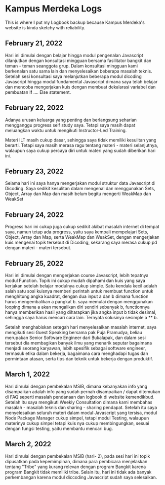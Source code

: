 # Kampus Merdeka Logs
This is where I put my Logbook backup because Kampus Merdeka's website is kinda sketchy with reliability.

## February 21, 2022
Hari ini dimulai dengan belajar hingga modul pengenalan Javascript dilanjutkan dengan konsultasi mingguan bersama fasilitator bangkit dan teman - teman seanggota grup. Dalam konsultasi mingguan kami berkenalan satu sama lain dan menyelesaikan beberapa masalah teknis.
Setelah sesi konsultasi saya melanjutkan beberapa modul dicoding Javascript hingga modul fundamental Javascript dimana saya telah belajar dan mencoba mengerjakan kuis dengan membuat dekalarasi variabel dan pembuatan If .... Else statement.

## February 22, 2022
Adanya urusan keluarga yang penting dan berlangsung seharian mengganggu progress self study saya.
Tetapi saya masih dapat meluangkan waktu untuk mengikuti Instructor-Led Training.

Materi ILT masih cukup dasar, sehingga saya tidak memiliki kesulitan yang berarti. Tetapi saya masih merasa ragu tentang materi - materi selanjutnya, walaupun saya cukup percaya diri untuk materi yang sudah diberikan hari ini.

## February 23, 2022
Selama hari ini saya hanya mengerjakan modul struktur data Javascript di Dicoding. Saya sedikit kesulitan dalam mengenal dan menggunakan Sets, Object, Array dan  Map dan masih belum begitu mengerti WeakMap dan WeakSet

## February 24, 2022
Progress hari ini cukup juga cukup sedikit akibat masalah internet di tempat saya, namun tetap ada progress, yaitu saya kempali mempelajari Sets,
Object, Array dan Map, serta WeakMap dan WeakSet, dengan mengerjakan kuis mengenai topik tersebut di Dicoding, sekarang saya merasa cukup pd dengan materi - materi tersebut.

## February 25, 2022
Hari ini dimulai dengan mengerjakan course Javascript, lebih tepatnya modul Function. Topik ini cukup mudah dipahami dan kuis yang saya kerjakan setelah belajar modulnya cukup simple. Satu kendala kecil adalah salah satu soal kuisnya memberi perintah untuk membuat function untuk menghitung angka kuadrat, dengan dua input a dan b dimana function harus mengembalikan a pangkat b. saya memulai dengan menggunakan looping dimana a akan mengalikan diri sendiri sebanyak b, functionnya hanya memberikan hasil yang diharapkan jika angka input b tidak desimal, sehingga saya harus mencari cara lain. Ternyata solusinya sesimple a ** b.

Setelah menghabiskan setegah hari menyelesaikan masalah internet, saya mengikuti sesi Guest Speaking bersama pak Puja Pramudya, beliau merupakan Senior Software Engineer dari Bukalapak, dan dalam sesi tersebut dia membagikan banyak ilmu yang menarik seputar bagaimana menjadi seorang karyawan, lebih spesifik sebagai software engineer, termasuk etika dalam bekerja, bagaimana cara menghadapi tugas dan permintaan atasan, serta tips dan teknik untuk bekerja dengan produktif. 

## March 1, 2022

Hari dimulai dengan pembekalan MSIB, dimana kebanyakan info yang disampaikan adalah info yang sudah pernah disampaikan / dapat ditemukan di FAQ seperti masalah pendanaan dan logbook di website kemendikbud. Setelah itu saya mengikuti Weekly Consultation dimana kami membahas masalah - masalah teknis dan sharing - sharing pendapat. Setelah itu saya menyelesaikan seluruh materi dalam modul Javascript yang tersisa, modul Node Package Manager cukup simpel, tetapi modul Testing, walaupun materinya cukup simpel tetapi kuis nya cukup membingungkan, sesuai dengan fungsi testing, yaitu membantu mencari bug.

## March 2, 2022

Hari dimulai dengan pembekalan MSIB (hari- 2), pada sesi hari ini topik dipusatkan pada kepemimpinan, dimana para pembicara menjelaskan tentang "Tribe" yang kurang relevan dengan program Bangkit karena program Bangkit tidak memiliki tribe. Selain itu, hari ini tidak ada banyak perkembangan karena modul diccoding Javascript sudah saya selesaikan. 